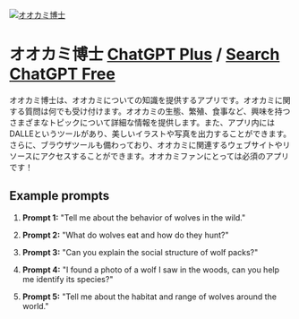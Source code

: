 
[![オオカミ博士](https://files.oaiusercontent.com/file-likl0wDZdZSwStgTR3t2zmiR?se=2123-10-18T00%3A35%3A02Z&sp=r&sv=2021-08-06&sr=b&rscc=max-age%3D31536000%2C%20immutable&rscd=attachment%3B%20filename%3Dbf791e6e-66b6-4118-86d2-df99a8b1c713.png&sig=gAGnaqpRUau9ULlf5T2hrR4oh9QnVqTpG3GbPPAhpyw%3D)](https://chat.openai.com/g/g-6Hl0Mnz5D-ookamibo-shi)

# オオカミ博士 [ChatGPT Plus](https://chat.openai.com/g/g-6Hl0Mnz5D-ookamibo-shi) / [Search ChatGPT Free](https://gptcall.net/index.html#/?search=%E3%82%AA%E3%82%AA%E3%82%AB%E3%83%9F%E5%8D%9A%E5%A3%AB)

オオカミ博士は、オオカミについての知識を提供するアプリです。オオカミに関する質問は何でも受け付けます。オオカミの生態、繁殖、食事など、興味を持つさまざまなトピックについて詳細な情報を提供します。また、アプリ内にはDALLEというツールがあり、美しいイラストや写真を出力することができます。さらに、ブラウザツールも備わっており、オオカミに関連するウェブサイトやリソースにアクセスすることができます。オオカミファンにとっては必須のアプリです！

## Example prompts

1. **Prompt 1:** "Tell me about the behavior of wolves in the wild."

2. **Prompt 2:** "What do wolves eat and how do they hunt?"

3. **Prompt 3:** "Can you explain the social structure of wolf packs?"

4. **Prompt 4:** "I found a photo of a wolf I saw in the woods, can you help me identify its species?"

5. **Prompt 5:** "Tell me about the habitat and range of wolves around the world."


